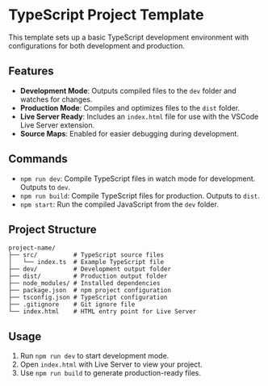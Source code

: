 # TypeScript Project Template

This template sets up a basic TypeScript development environment with configurations for both development and production.

## Features
- **Development Mode**: Outputs compiled files to the `dev` folder and watches for changes.
- **Production Mode**: Compiles and optimizes files to the `dist` folder.
- **Live Server Ready**: Includes an `index.html` file for use with the VSCode Live Server extension.
- **Source Maps**: Enabled for easier debugging during development.

## Commands
- `npm run dev`: Compile TypeScript files in watch mode for development. Outputs to `dev`.
- `npm run build`: Compile TypeScript files for production. Outputs to `dist`.
- `npm start`: Run the compiled JavaScript from the `dev` folder.

## Project Structure
```
project-name/
├── src/          # TypeScript source files
│   └── index.ts  # Example TypeScript file
├── dev/          # Development output folder
├── dist/         # Production output folder
├── node_modules/ # Installed dependencies
├── package.json  # npm project configuration
├── tsconfig.json # TypeScript configuration
├── .gitignore    # Git ignore file
└── index.html    # HTML entry point for Live Server
```

## Usage
1. Run `npm run dev` to start development mode.
2. Open `index.html` with Live Server to view your project.
3. Use `npm run build` to generate production-ready files.
